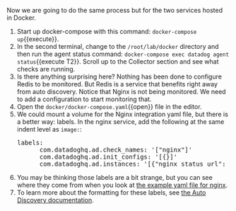 Now we are going to do the same process but for the two services hosted in Docker. 

1. Start up docker-compose with this command: `docker-compose up`{{execute}}.
2. In the second terminal, change to the `/root/lab/docker` directory and then run the agent status command: `docker-compose exec datadog agent status`{{execute T2}}. Scroll up to the Collector section and see what checks are running.
3. Is there anything surprising here? Nothing has been done to configure Redis to be monitored. But Redis is a service that benefits right away from auto discovery. Notice that Nginx is not being monitored. We need to add a configuration to start monitoring that. 
4. Open the `docker/docker-compose.yaml`{{open}} file in the editor. 
5. We could mount a volume for the Nginx integration yaml file, but there is a better way: labels. In the nginx service, add the following at the same indent level as `image:`:
    <pre class="file" data-target="clipboard">
   labels:
         com.datadoghq.ad.check_names: '["nginx"]'
         com.datadoghq.ad.init_configs: '[{}]'
         com.datadoghq.ad.instances: '[{"nginx_status_url": "http://%%host%%:%%port%%/nginx_status"}]'
   </pre>
6. You may be thinking those labels are a bit strange, but you can see where they come from when you look at <a href="https://github.com/DataDog/integrations-core/blob/master/nginx/datadog_checks/nginx/data/conf.yaml.example" target="_datadog">the example yaml file for nginx</a>.
7. To learn more about the formatting for these labels, see <a href="https://github.com/DataDog/integrations-core/blob/master/nginx/datadog_checks/nginx/data/conf.yaml.example" target="_datadog">the Auto Discovery documentation</a>.
